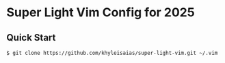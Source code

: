 # Super Light Vim Config for 2025

## Quick Start 
```console
$ git clone https://github.com/khyleisaias/super-light-vim.git ~/.vim
```
